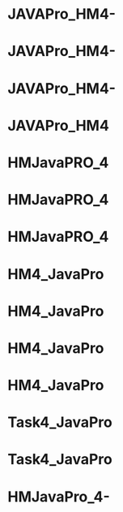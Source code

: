 # JAVAPro_HM4-
# JAVAPro_HM4-
# JAVAPro_HM4-
# JAVAPro_HM4
# HMJavaPRO_4
# HMJavaPRO_4
# HMJavaPRO_4
# HM4_JavaPro
# HM4_JavaPro
# HM4_JavaPro
# HM4_JavaPro
# Task4_JavaPro
# Task4_JavaPro
# HMJavaPro_4-
